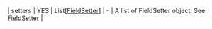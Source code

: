 | setters | YES | List[[FieldSetter](../api/FieldSetter.md)] | - | A list of FieldSetter object. See [FieldSetter](../api/FieldSetter.md) |

